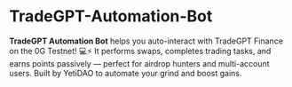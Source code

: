 # TradeGPT-Automation-Bot
**TradeGPT Automation Bot** helps you auto-interact with TradeGPT Finance on the 0G Testnet! 💻⚡ It performs swaps, completes trading tasks, and earns points passively — perfect for airdrop hunters and multi-account users. Built by YetiDAO to automate your grind and boost gains.
